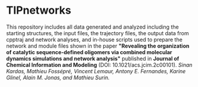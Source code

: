 # TIPnetworks

This repository includes all data generated and analyzed including the starting structures, the input files, the trajectory files, the output data from cpptraj and network analyses, and in-house scripts used to prepare the network and module files shown in the paper 
**"Revealing the organization of catalytic sequence-defined oligomers via combined molecular dynamics simulations and network analysis"** published in **Journal of Chemical Information and Modeling** (DOI: 10.1021/acs.jcim.2c00101).
*Sinan Kardas, Mathieu Fossépré, Vincent Lemaur, Antony E. Fernandes, Karine Glinel, Alain M. Jonas, and Mathieu Surin.* 
